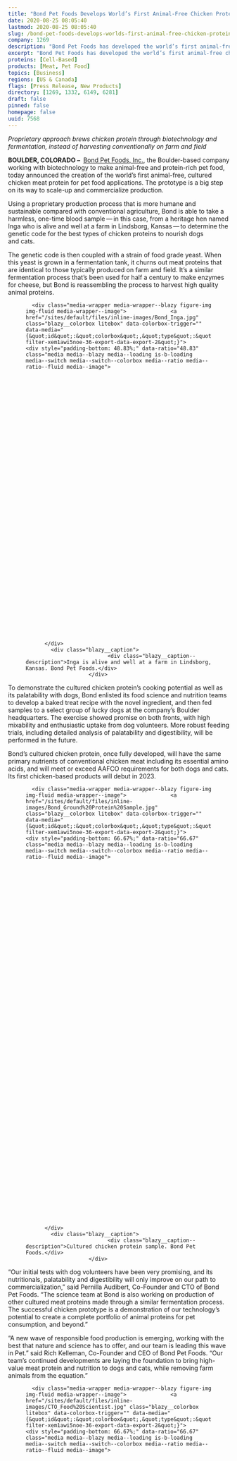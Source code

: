 ```yaml
---
title: "Bond Pet Foods Develops World’s First Animal-Free Chicken Protein for Dog and Cat Nutrition"
date: 2020-08-25 08:05:40
lastmod: 2020-08-25 08:05:40
slug: /bond-pet-foods-develops-worlds-first-animal-free-chicken-protein-dog-and-cat-nutrition
company: 1269
description: "Bond Pet Foods has developed the world’s first animal-free chicken protein for dog and cat nutrition using precision fermentation. “The successful chicken prototype is a demonstration of our technology’s potential to create a complete portfolio of animal proteins for pet consumption, and beyond,” said Bond Co-Founder and CTO Pernilla Turner Audibert. The Colorado-based company has also closed a bridge round of funding with follow-on from seed investors Lever VC and KBW Ventures, and new funds Stage 1 Fund and Trellis Road participating. Its first chicken-based products will debut in 2023."
excerpt: "Bond Pet Foods has developed the world’s first animal-free chicken protein for dog and cat nutrition using precision fermentation. “The successful chicken prototype is a demonstration of our technology’s potential to create a complete portfolio of animal proteins for pet consumption, and beyond,” said Bond Co-Founder and CTO Pernilla Turner Audibert. The Colorado-based company has also closed a bridge round of funding with follow-on from seed investors Lever VC and KBW Ventures, and new funds Stage 1 Fund and Trellis Road participating. Its first chicken-based products will debut in 2023."
proteins: [Cell-Based]
products: [Meat, Pet Food]
topics: [Business]
regions: [US & Canada]
flags: [Press Release, New Products]
directory: [1269, 1332, 6149, 6281]
draft: false
pinned: false
homepage: false
uuid: 7568
---
```

<p class="text-align-center"><em>Proprietary approach brews chicken protein through biotechnology and fermentation, instead of harvesting conventionally on farm and field</em></p>

<p><strong>BOULDER, COLORADO – </strong> <a href="https://bondpets.com/">Bond Pet Foods, Inc.</a>, the Boulder-based company working with biotechnology to make animal-free and protein-rich pet food, today announced the creation of the world’s first animal-free, cultured chicken meat protein for pet food applications. The prototype is a big step on its way to scale-up and commercialize production.</p>

<p>Using a proprietary production process that is more humane and sustainable compared with conventional agriculture, Bond is able to take a harmless, one-time blood sample — in this case, from a heritage hen named Inga who is alive and well at a farm in Lindsborg, Kansas — to determine the genetic code for the best types of chicken proteins to nourish dogs and cats.</p>

<p>The genetic code is then coupled with a strain of food grade yeast. When this yeast is grown in a fermentation tank, it churns out meat proteins that are identical to those typically produced on farm and field. It’s a similar fermentation process that’s been used for half a century to make enzymes for cheese, but Bond is reassembling the process to harvest high quality animal proteins.</p>

<figure class="figure">
  




      <div class="media-wrapper media-wrapper--blazy figure-img img-fluid media-wrapper--image">              <a href="/sites/default/files/inline-images/Bond_Inga.jpg" class="blazy__colorbox litebox" data-colorbox-trigger="" data-media="{&quot;id&quot;:&quot;colorbox&quot;,&quot;type&quot;:&quot;image&quot;,&quot;width&quot;:1200,&quot;height&quot;:586,&quot;rel&quot;:&quot;blazy-filter-xem1awi5noe-36-export-data-export-2&quot;}">      <div style="padding-bottom: 48.83%;" data-ratio="48.83" class="media media--blazy media--loading is-b-loading media--switch media--switch--colorbox media--ratio media--ratio--fluid media--image">
<img alt="Inga the chicken" title="Bond_Inga.jpg" class="media__image media__element b-lazy img-fluid" data-entity-uuid="03ca80d5-b86e-40db-a5c4-5ac2a825841e" data-src="/sites/default/files/inline-images/Bond_Inga.jpg" src="data:image/svg+xml;charset=utf-8,%3Csvg%20xmlns%3D'http%3A%2F%2Fwww.w3.org%2F2000%2Fsvg'%20viewBox%3D'0%200%201200%20586'%2F%3E" width="1200" height="586" loading="lazy" typeof="foaf:Image" />
        <span class="media__icon media__icon--litebox"></span></div>
  </a>

                
          </div>  
            <div class="blazy__caption">
                              <div class="blazy__caption--description">Inga is alive and well at a farm in Lindsborg, Kansas. Bond Pet Foods.</div>
                        </div>
      


      
  </figure>

<p>To demonstrate the cultured chicken protein’s cooking potential as well as its palatability with dogs, Bond enlisted its food science and nutrition teams to develop a baked treat recipe with the novel ingredient, and then fed samples to a select group of lucky dogs at the company’s Boulder headquarters. The exercise showed promise on both fronts, with high mixability and enthusiastic uptake from dog volunteers. More robust feeding trials, including detailed analysis of palatability and digestibility, will be performed in the future.</p>

<p>Bond’s cultured chicken protein, once fully developed, will have the same primary nutrients of conventional chicken meat including its essential amino acids, and will meet or exceed AAFCO requirements for both dogs and cats. Its first chicken-based products will debut in 2023.</p>

<figure class="figure">
  




      <div class="media-wrapper media-wrapper--blazy figure-img img-fluid media-wrapper--image">              <a href="/sites/default/files/inline-images/Bond_Ground%20Protein%20Sample.jpg" class="blazy__colorbox litebox" data-colorbox-trigger="" data-media="{&quot;id&quot;:&quot;colorbox&quot;,&quot;type&quot;:&quot;image&quot;,&quot;width&quot;:1200,&quot;height&quot;:800,&quot;rel&quot;:&quot;blazy-filter-xem1awi5noe-36-export-data-export-2&quot;}">      <div style="padding-bottom: 66.67%;" data-ratio="66.67" class="media media--blazy media--loading is-b-loading media--switch media--switch--colorbox media--ratio media--ratio--fluid media--image">
<img alt="Bond chicken protein sample." title="Bond_Ground Protein Sample.jpg" class="media__image media__element b-lazy img-fluid" data-entity-uuid="0cf9d9e8-952b-4c49-a1a1-09eeba09ac56" data-src="/sites/default/files/inline-images/Bond_Ground%20Protein%20Sample.jpg" src="data:image/svg+xml;charset=utf-8,%3Csvg%20xmlns%3D'http%3A%2F%2Fwww.w3.org%2F2000%2Fsvg'%20viewBox%3D'0%200%201200%20800'%2F%3E" width="1200" height="800" loading="lazy" typeof="foaf:Image" />
        <span class="media__icon media__icon--litebox"></span></div>
  </a>

                
          </div>  
            <div class="blazy__caption">
                              <div class="blazy__caption--description">Cultured chicken protein sample. Bond Pet Foods.</div>
                        </div>
      


      
  </figure>

<p>“Our initial tests with dog volunteers have been very promising, and its nutritionals, palatability and digestibility will only improve on our path to commercialization,” said Pernilla Audibert, Co-Founder and CTO of Bond Pet Foods. “The science team at Bond is also working on production of other cultured meat proteins made through a similar fermentation process. The successful chicken prototype is a demonstration of our technology’s potential to create a complete portfolio of animal proteins for pet consumption, and beyond.”</p>

<p>“A new wave of responsible food production is emerging, working with the best that nature and science has to offer, and our team is leading this wave in Pet.” said Rich Kelleman, Co-Founder and CEO of Bond Pet Foods. “Our team’s continued developments are laying the foundation to bring high-value meat protein and nutrition to dogs and cats, while removing farm animals from the equation.”</p>

<figure class="figure">
  




      <div class="media-wrapper media-wrapper--blazy figure-img img-fluid media-wrapper--image">              <a href="/sites/default/files/inline-images/CTO_Food%20Scientist.jpg" class="blazy__colorbox litebox" data-colorbox-trigger="" data-media="{&quot;id&quot;:&quot;colorbox&quot;,&quot;type&quot;:&quot;image&quot;,&quot;width&quot;:1200,&quot;height&quot;:800,&quot;rel&quot;:&quot;blazy-filter-xem1awi5noe-36-export-data-export-2&quot;}">      <div style="padding-bottom: 66.67%;" data-ratio="66.67" class="media media--blazy media--loading is-b-loading media--switch media--switch--colorbox media--ratio media--ratio--fluid media--image">
<img alt="Bond CTO and food scientist" title="CTO_Food Scientist.jpg" class="media__image media__element b-lazy img-fluid" data-entity-uuid="916065a4-f250-46b9-8995-de53dd4768c3" data-src="/sites/default/files/inline-images/CTO_Food%20Scientist.jpg" src="data:image/svg+xml;charset=utf-8,%3Csvg%20xmlns%3D'http%3A%2F%2Fwww.w3.org%2F2000%2Fsvg'%20viewBox%3D'0%200%201200%20800'%2F%3E" width="1200" height="800" loading="lazy" typeof="foaf:Image" />
        <span class="media__icon media__icon--litebox"></span></div>
  </a>

                
          </div>  
            <div class="blazy__caption">
                              <div class="blazy__caption--description">Bond Co-Founder and CTO Pernilla Audibert (left) and Food Scientist Dan Heiges (right). Bond Pet Foods.</div>
                        </div>
      


      
  </figure>

<p>With this milestone, Bond has also closed a bridge round of funding to accelerate its work, with follow-on from seed investors Lever VC and KBW Ventures, and new funds Stage 1 and Trellis Road participating.</p>

<p>Bond’s first consumer product launched last May — its <a href="https://bondpets.com/get-treats/protein-packed-dog-treat-bar/">Protein-Packed Dog Treat Bar</a> made with a pure nutritional yeast. While not animal derived, the yeast protein in the recipe is made through a similar fermentation technique and provides high quality supplemental nutrition.</p>

<p>For updates on its science and product launches, follow Bond Pet Foods on <a href="https://www.instagram.com/bondpetfoods/">Instagram</a>, <a href="https://www.facebook.com/bondpetfoods/">Facebook</a> and <a href="https://twitter.com/bondpetfoods">Twitter</a>, or visit <a href="http://www.bondpets.com">www.bondpets.com</a>.</p>

<p><strong>About Bond Pet Foods</strong><br />
Bond Pet Foods, Inc. is a Boulder, Colorado-based pet food company using biotechnology to create food that’s nutritionally comparable to conventional meat but without all the bad stuff; so people, pets, farm animals and the planet all win. Using some of the same processes that are employed in craft brewing, Bond produces high-quality cultured fungal and animal proteins through fermentation, harvests them to better meet the nutritional requirements of companion animals, and uses the ingredients as the foundation of its complete recipes.</p>

<p>Bond’s investors include some of the most prominent funds in the alternative protein and CPG space including Lever VC, KBW Ventures, Agronomics, and the Stage 1 Fund. The company was also named a 2019 <a href="https://newscenter.purina.com/2019-01-30-Five-Pet-Care-Startups-Chosen-For-Purina-Pet-Care-Innovation-Prize">Purina Petcare Innovation Prize</a> finalist as one of the most innovative pet care start-ups in the world, and a 2020 finalist of <a href="https://www.nutreco.com/en/News/Press-releases/nutreco-announces-its-feed-food-tech-challenge-finalists/1625137">Nutreco’s Food&Feed Tech Challenge</a>. For more information on Bond’s technology and team — visit bondpets.com or follow on <a href="https://www.instagram.com/bondpetfoods/">Instagram</a>, <a href="https://www.facebook.com/bondpetfoods/">Facebook</a>, and <a href="https://twitter.com/bondpetfoods">Twitter</a>.</p>

<p><em>Lead image: Bond’s cultured chicken protein chunks </em>(after filtration, before drying)<em>. Bond Pet Foods.</em></p>
